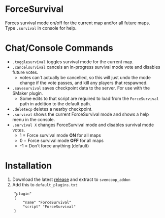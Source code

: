 # ForceSurvival
Forces survival mode on/off for the current map and/or all future maps. Type `.survival` in console for help.

# Chat/Console Commands
- `.togglesurvival` toggles survival mode for the current map.  
- `.cancelsurvival` cancels an in-progress survival mode vote and disables future votes.  
   - votes can't actually be cancelled, so this will just undo the mode change if the vote passes, and kill any players that respawned. 
- `.savesurvival` saves checkpoint data to the server. For use with the SMaker plugin.
  - Some edits to that script are required to load from the `ForceSurvival` path in addition to the default path.
- `.deletecp` deletes a nearby checkpoint.
- `.survival` shows the current ForceSurvival mode and shows a help menu in the console.  
- `.survival X` changes ForceSurvival mode and disables survival mode votes.
    - 1 = Force survival mode **ON** for all maps
    - 0 = Force survival mode **OFF** for all maps
    - -1 = Don't force anything (default)

# Installation
1. Download the latest [release](https://github.com/wootguy/ForceSurvival/releases) and extract to `svencoop_addon`
1. Add this to `default_plugins.txt`
```
    "plugin"
    {
        "name" "ForceSurvival"
        "script" "ForceSurvival"
    }
```
